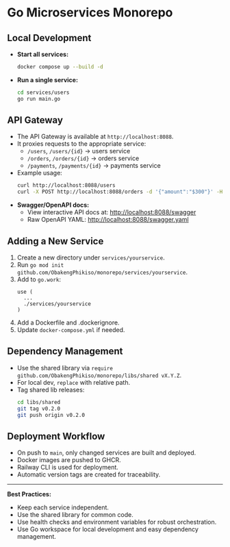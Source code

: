 # Go Microservices Monorepo

## Local Development

- **Start all services:**  
  ```sh
  docker compose up --build -d
  ```
- **Run a single service:**  
  ```sh
  cd services/users
  go run main.go
  ```

## API Gateway

- The API Gateway is available at `http://localhost:8088`.
- It proxies requests to the appropriate service:
  - `/users`, `/users/{id}` → users service
  - `/orders`, `/orders/{id}` → orders service
  - `/payments`, `/payments/{id}` → payments service
- Example usage:
  ```sh
  curl http://localhost:8088/users
  curl -X POST http://localhost:8088/orders -d '{"amount":"$300"}' -H 'Content-Type: application/json'
  ```
- **Swagger/OpenAPI docs:**
  - View interactive API docs at: [http://localhost:8088/swagger](http://localhost:8088/swagger)
  - Raw OpenAPI YAML: [http://localhost:8088/swagger.yaml](http://localhost:8088/swagger.yaml)

## Adding a New Service

1. Create a new directory under `services/yourservice`.
2. Run `go mod init github.com/ObakengPhikiso/monorepo/services/yourservice`.
3. Add to `go.work`:
    ```
    use (
      ...
      ./services/yourservice
    )
    ```
4. Add a Dockerfile and .dockerignore.
5. Update `docker-compose.yml` if needed.

## Dependency Management

- Use the shared library via `require github.com/ObakengPhikiso/monorepo/libs/shared vX.Y.Z`.
- For local dev, `replace` with relative path.
- Tag shared lib releases:  
  ```sh
  cd libs/shared
  git tag v0.2.0
  git push origin v0.2.0
  ```

## Deployment Workflow

- On push to `main`, only changed services are built and deployed.
- Docker images are pushed to GHCR.
- Railway CLI is used for deployment.
- Automatic version tags are created for traceability.

---

**Best Practices:**
- Keep each service independent.
- Use the shared library for common code.
- Use health checks and environment variables for robust orchestration.
- Use Go workspace for local development and easy dependency management.
